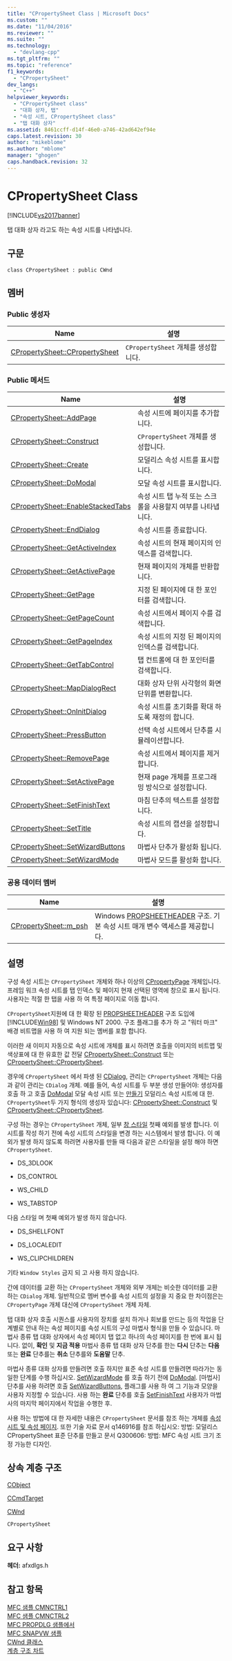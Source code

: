 ```yaml
---
title: "CPropertySheet Class | Microsoft Docs"
ms.custom: ""
ms.date: "11/04/2016"
ms.reviewer: ""
ms.suite: ""
ms.technology: 
  - "devlang-cpp"
ms.tgt_pltfrm: ""
ms.topic: "reference"
f1_keywords: 
  - "CPropertySheet"
dev_langs: 
  - "C++"
helpviewer_keywords: 
  - "CPropertySheet class"
  - "대화 상자, 탭"
  - "속성 시트, CPropertySheet class"
  - "탭 대화 상자"
ms.assetid: 8461ccff-d14f-46e0-a746-42ad642ef94e
caps.latest.revision: 30
author: "mikeblome"
ms.author: "mblome"
manager: "ghogen"
caps.handback.revision: 32
---
```

# CPropertySheet Class
[!INCLUDE[vs2017banner](../../assembler/inline/includes/vs2017banner.md)]

탭 대화 상자 라고도 하는 속성 시트를 나타냅니다.  
  
## 구문  
  
```  
class CPropertySheet : public CWnd  
```  
  
## 멤버  
  
### Public 생성자  
  
|Name|설명|  
|----------|--------|  
|[CPropertySheet::CPropertySheet](../Topic/CPropertySheet::CPropertySheet.md)|`CPropertySheet` 개체를 생성합니다.|  
  
### Public 메서드  
  
|Name|설명|  
|----------|--------|  
|[CPropertySheet::AddPage](../Topic/CPropertySheet::AddPage.md)|속성 시트에 페이지를 추가합니다.|  
|[CPropertySheet::Construct](../Topic/CPropertySheet::Construct.md)|`CPropertySheet` 개체를 생성합니다.|  
|[CPropertySheet::Create](../Topic/CPropertySheet::Create.md)|모덜리스 속성 시트를 표시합니다.|  
|[CPropertySheet::DoModal](../Topic/CPropertySheet::DoModal.md)|모달 속성 시트를 표시합니다.|  
|[CPropertySheet::EnableStackedTabs](../Topic/CPropertySheet::EnableStackedTabs.md)|속성 시트 탭 누적 또는 스크롤을 사용할지 여부를 나타냅니다.|  
|[CPropertySheet::EndDialog](../Topic/CPropertySheet::EndDialog.md)|속성 시트를 종료합니다.|  
|[CPropertySheet::GetActiveIndex](../Topic/CPropertySheet::GetActiveIndex.md)|속성 시트의 현재 페이지의 인덱스를 검색합니다.|  
|[CPropertySheet::GetActivePage](../Topic/CPropertySheet::GetActivePage.md)|현재 페이지의 개체를 반환합니다.|  
|[CPropertySheet::GetPage](../Topic/CPropertySheet::GetPage.md)|지정 된 페이지에 대 한 포인터를 검색합니다.|  
|[CPropertySheet::GetPageCount](../Topic/CPropertySheet::GetPageCount.md)|속성 시트에서 페이지 수를 검색합니다.|  
|[CPropertySheet::GetPageIndex](../Topic/CPropertySheet::GetPageIndex.md)|속성 시트의 지정 된 페이지의 인덱스를 검색합니다.|  
|[CPropertySheet::GetTabControl](../Topic/CPropertySheet::GetTabControl.md)|탭 컨트롤에 대 한 포인터를 검색합니다.|  
|[CPropertySheet::MapDialogRect](../Topic/CPropertySheet::MapDialogRect.md)|대화 상자 단위 사각형의 화면 단위를 변환합니다.|  
|[CPropertySheet::OnInitDialog](../Topic/CPropertySheet::OnInitDialog.md)|속성 시트를 초기화를 확대 하도록 재정의 합니다.|  
|[CPropertySheet::PressButton](../Topic/CPropertySheet::PressButton.md)|선택 속성 시트에서 단추를 시뮬레이션합니다.|  
|[CPropertySheet::RemovePage](../Topic/CPropertySheet::RemovePage.md)|속성 시트에서 페이지를 제거합니다.|  
|[CPropertySheet::SetActivePage](../Topic/CPropertySheet::SetActivePage.md)|현재 page 개체를 프로그래밍 방식으로 설정합니다.|  
|[CPropertySheet::SetFinishText](../Topic/CPropertySheet::SetFinishText.md)|마침 단추의 텍스트를 설정합니다.|  
|[CPropertySheet::SetTitle](../Topic/CPropertySheet::SetTitle.md)|속성 시트의 캡션을 설정합니다.|  
|[CPropertySheet::SetWizardButtons](../Topic/CPropertySheet::SetWizardButtons.md)|마법사 단추가 활성화 됩니다.|  
|[CPropertySheet::SetWizardMode](../Topic/CPropertySheet::SetWizardMode.md)|마법사 모드를 활성화 합니다.|  
  
### 공용 데이터 멤버  
  
|Name|설명|  
|----------|--------|  
|[CPropertySheet::m\_psh](../Topic/CPropertySheet::m_psh.md)|Windows  [PROPSHEETHEADER](http://msdn.microsoft.com/library/windows/desktop/bb774546) 구조.  기본 속성 시트 매개 변수 액세스를 제공합니다.|  
  
## 설명  
 구성 속성 시트는 `CPropertySheet` 개체와 하나 이상의  [CPropertyPage](../../mfc/reference/cpropertypage-class.md) 개체입니다.  프레임 워크 속성 시트를 탭 인덱스 및 페이지 현재 선택된 영역에 창으로 표시 됩니다.  사용자는 적절 한 탭을 사용 하 여 특정 페이지로 이동 합니다.  
  
 `CPropertySheet`지원에 대 한 확장 된  [PROPSHEETHEADER](http://msdn.microsoft.com/library/windows/desktop/bb774546) 구조 도입에 [!INCLUDE[Win98](../../mfc/reference/includes/win98_md.md)] 및 Windows NT 2000.  구조 플래그를 추가 하 고 "워터 마크" 배경 비트맵을 사용 하 여 지원 되는 멤버를 포함 합니다.  
  
 이러한 새 이미지 자동으로 속성 시트에 개체를 표시 하려면 호출을 이미지의 비트맵 및 색상표에 대 한 유효한 값 전달  [CPropertySheet::Construct](../Topic/CPropertySheet::Construct.md) 또는  [CPropertySheet::CPropertySheet](../Topic/CPropertySheet::CPropertySheet.md).  
  
 경우에 `CPropertySheet` 에서 파생 된  [CDialog](../../mfc/reference/cdialog-class.md), 관리는 `CPropertySheet` 개체는 다음과 같이 관리는 `CDialog` 개체.  예를 들어, 속성 시트를 두 부분 생성 만들어야: 생성자를 호출 하 고 호출  [DoModal](../Topic/CPropertySheet::DoModal.md) 모달 속성 시트 또는  [만들기](../Topic/CPropertySheet::Create.md) 모덜리스 속성 시트에 대 한.  `CPropertySheet`두 가지 형식의 생성자 있습니다:  [CPropertySheet::Construct](../Topic/CPropertySheet::Construct.md) 및  [CPropertySheet::CPropertySheet](../Topic/CPropertySheet::CPropertySheet.md).  
  
 구성 하는 경우는 `CPropertySheet` 개체, 일부 [창 스타일](../../mfc/reference/window-styles.md) 첫째 예외를 발생 합니다.  이 시트를 작성 하기 전에 속성 시트의 스타일을 변경 하는 시스템에서 발생 합니다.  이 예외가 발생 하지 않도록 하려면 사용자를 만들 때 다음과 같은 스타일을 설정 해야 하면 `CPropertySheet`.  
  
-   DS\_3DLOOK  
  
-   DS\_CONTROL  
  
-   WS\_CHILD  
  
-   WS\_TABSTOP  
  
 다음 스타일 며 첫째 예외가 발생 하지 않습니다.  
  
-   DS\_SHELLFONT  
  
-   DS\_LOCALEDIT  
  
-   WS\_CLIPCHILDREN  
  
 기타 `Window Styles` 금지 되 고 사용 하지 않습니다.  
  
 간에 데이터를 교환 하는 `CPropertySheet` 개체와 외부 개체는 비슷한 데이터를 교환 하는 `CDialog` 개체.  일반적으로 멤버 변수를 속성 시트의 설정을 지 중요 한 차이점은는 `CPropertyPage` 개체 대신에 `CPropertySheet` 개체 자체.  
  
 탭 대화 상자 호출 시퀀스를 사용자의 장치를 설치 하거나 회보를 만드는 등의 작업을 단계별로 안내 하는 속성 페이지를 속성 시트의 구성 마법사 형식을 만들 수 있습니다.  마법사 종류 탭 대화 상자에서 속성 페이지 탭 없고 하나의 속성 페이지를 한 번에 표시 됩니다.  없이,  **확인** 및  **지금 적용** 마법사 종류 탭 대화 상자 단추를 한는  **다시** 단추는  **다음** 또는  **완료** 단추를는  **취소** 단추를와  **도움말** 단추.  
  
 마법사 종류 대화 상자를 만들려면 호출 하지만 표준 속성 시트를 만들려면 따라가는 동일한 단계를 수행 하십시오.  [SetWizardMode](../Topic/CPropertySheet::SetWizardMode.md) 를 호출 하기 전에  [DoModal](../Topic/CPropertySheet::DoModal.md).  \[마법사\] 단추를 사용 하려면 호출  [SetWizardButtons](../Topic/CPropertySheet::SetWizardButtons.md), 플래그를 사용 하 여 그 기능과 모양을 사용자 지정할 수 있습니다.  사용 하는  **완료** 단추를 호출  [SetFinishText](../Topic/CPropertySheet::SetFinishText.md) 사용자가 마법사의 마지막 페이지에서 작업을 수행한 후.  
  
 사용 하는 방법에 대 한 자세한 내용은 `CPropertySheet` 문서를 참조 하는 개체를  [속성 시트 및 속성 페이지](../../mfc/property-sheets-and-property-pages-in-mfc.md).  또한 기술 자료 문서 q146916를 참조 하십시오: 방법: 모덜리스 CPropertySheet 표준 단추를 만들고 문서 Q300606: 방법: MFC 속성 시트 크기 조정 가능한 디자인.  
  
## 상속 계층 구조  
 [CObject](../../mfc/reference/cobject-class.md)  
  
 [CCmdTarget](../../mfc/reference/ccmdtarget-class.md)  
  
 [CWnd](../../mfc/reference/cwnd-class.md)  
  
 `CPropertySheet`  
  
## 요구 사항  
 **헤더:** afxdlgs.h  
  
## 참고 항목  
 [MFC 샘플 CMNCTRL1](../../top/visual-cpp-samples.md)   
 [MFC 샘플 CMNCTRL2](../../top/visual-cpp-samples.md)   
 [MFC PROPDLG 샘플에서](../../top/visual-cpp-samples.md)   
 [MFC SNAPVW 샘플](../../top/visual-cpp-samples.md)   
 [CWnd 클래스](../../mfc/reference/cwnd-class.md)   
 [계층 구조 차트](../../mfc/hierarchy-chart.md)